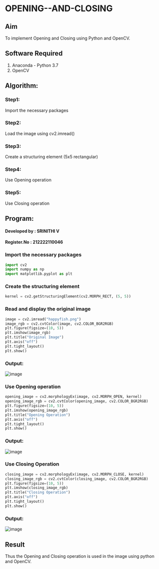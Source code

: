 # OPENING--AND-CLOSING
## Aim
To implement Opening and Closing using Python and OpenCV.
## Software Required
1. Anaconda - Python 3.7
2. OpenCV
## Algorithm:
### Step1:
Import the necessary packages
### Step2:
Load the image using cv2.imread()
### Step3:
Create a structuring element (5x5 rectangular)
### Step4:
Use Opening operation
### Step5:
Use Closing operation
## Program:
#### Developed by : SRINITHI V
#### Register.No  : 212222110046
### Import the necessary packages
```python
import cv2
import numpy as np
import matplotlib.pyplot as plt
```
### Create the structuring element
```python
kernel = cv2.getStructuringElement(cv2.MORPH_RECT, (5, 5))
```
### Read and display the original image
```python
image = cv2.imread("happyfish.png")
image_rgb = cv2.cvtColor(image, cv2.COLOR_BGR2RGB)
plt.figure(figsize=(10, 5))
plt.imshow(image_rgb)
plt.title("Original Image")
plt.axis("off")
plt.tight_layout()
plt.show()
```
### Output:
![image](https://github.com/user-attachments/assets/91ef3d9d-d090-4260-bf1d-1340c7db9cd0)

### Use Opening operation
```python
opening_image = cv2.morphologyEx(image, cv2.MORPH_OPEN, kernel)
opening_image_rgb = cv2.cvtColor(opening_image, cv2.COLOR_BGR2RGB)
plt.figure(figsize=(10, 5))
plt.imshow(opening_image_rgb)
plt.title("Opening Operation")
plt.axis("off")
plt.tight_layout()
plt.show()
```
### Output:
![image](https://github.com/user-attachments/assets/ab709796-73e7-49bf-8200-7cbd6c9bb984)

### Use Closing Operation
```python
closing_image = cv2.morphologyEx(image, cv2.MORPH_CLOSE, kernel)
closing_image_rgb = cv2.cvtColor(closing_image, cv2.COLOR_BGR2RGB)
plt.figure(figsize=(10, 5))
plt.imshow(closing_image_rgb)
plt.title("Closing Operation")
plt.axis("off")
plt.tight_layout()
plt.show()
```
### Output:
![image](https://github.com/user-attachments/assets/44691d3d-5587-4d22-9f0c-313eab7cf083)

## Result
Thus the Opening and Closing operation is used in the image using python and OpenCV.
